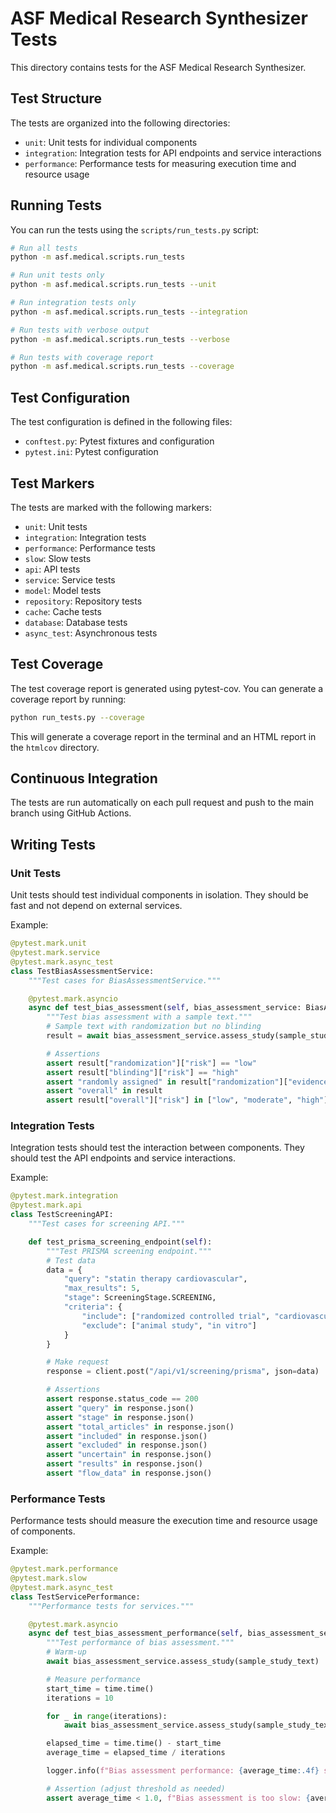 # ASF Medical Research Synthesizer Tests

This directory contains tests for the ASF Medical Research Synthesizer.

## Test Structure

The tests are organized into the following directories:

- `unit`: Unit tests for individual components
- `integration`: Integration tests for API endpoints and service interactions
- `performance`: Performance tests for measuring execution time and resource usage

## Running Tests

You can run the tests using the `scripts/run_tests.py` script:

```bash
# Run all tests
python -m asf.medical.scripts.run_tests

# Run unit tests only
python -m asf.medical.scripts.run_tests --unit

# Run integration tests only
python -m asf.medical.scripts.run_tests --integration

# Run tests with verbose output
python -m asf.medical.scripts.run_tests --verbose

# Run tests with coverage report
python -m asf.medical.scripts.run_tests --coverage
```

## Test Configuration

The test configuration is defined in the following files:

- `conftest.py`: Pytest fixtures and configuration
- `pytest.ini`: Pytest configuration

## Test Markers

The tests are marked with the following markers:

- `unit`: Unit tests
- `integration`: Integration tests
- `performance`: Performance tests
- `slow`: Slow tests
- `api`: API tests
- `service`: Service tests
- `model`: Model tests
- `repository`: Repository tests
- `cache`: Cache tests
- `database`: Database tests
- `async_test`: Asynchronous tests

## Test Coverage

The test coverage report is generated using pytest-cov. You can generate a coverage report by running:

```bash
python run_tests.py --coverage
```

This will generate a coverage report in the terminal and an HTML report in the `htmlcov` directory.

## Continuous Integration

The tests are run automatically on each pull request and push to the main branch using GitHub Actions.

## Writing Tests

### Unit Tests

Unit tests should test individual components in isolation. They should be fast and not depend on external services.

Example:

```python
@pytest.mark.unit
@pytest.mark.service
@pytest.mark.async_test
class TestBiasAssessmentService:
    """Test cases for BiasAssessmentService."""

    @pytest.mark.asyncio
    async def test_bias_assessment(self, bias_assessment_service: BiasAssessmentService, sample_study_text: str):
        """Test bias assessment with a sample text."""
        # Sample text with randomization but no blinding
        result = await bias_assessment_service.assess_study(sample_study_text)

        # Assertions
        assert result["randomization"]["risk"] == "low"
        assert result["blinding"]["risk"] == "high"
        assert "randomly assigned" in result["randomization"]["evidence"]
        assert "overall" in result
        assert result["overall"]["risk"] in ["low", "moderate", "high"]
```

### Integration Tests

Integration tests should test the interaction between components. They should test the API endpoints and service interactions.

Example:

```python
@pytest.mark.integration
@pytest.mark.api
class TestScreeningAPI:
    """Test cases for screening API."""

    def test_prisma_screening_endpoint(self):
        """Test PRISMA screening endpoint."""
        # Test data
        data = {
            "query": "statin therapy cardiovascular",
            "max_results": 5,
            "stage": ScreeningStage.SCREENING,
            "criteria": {
                "include": ["randomized controlled trial", "cardiovascular outcomes"],
                "exclude": ["animal study", "in vitro"]
            }
        }

        # Make request
        response = client.post("/api/v1/screening/prisma", json=data)

        # Assertions
        assert response.status_code == 200
        assert "query" in response.json()
        assert "stage" in response.json()
        assert "total_articles" in response.json()
        assert "included" in response.json()
        assert "excluded" in response.json()
        assert "uncertain" in response.json()
        assert "results" in response.json()
        assert "flow_data" in response.json()
```

### Performance Tests

Performance tests should measure the execution time and resource usage of components.

Example:

```python
@pytest.mark.performance
@pytest.mark.slow
@pytest.mark.async_test
class TestServicePerformance:
    """Performance tests for services."""

    @pytest.mark.asyncio
    async def test_bias_assessment_performance(self, bias_assessment_service: BiasAssessmentService, sample_study_text: str):
        """Test performance of bias assessment."""
        # Warm-up
        await bias_assessment_service.assess_study(sample_study_text)

        # Measure performance
        start_time = time.time()
        iterations = 10

        for _ in range(iterations):
            await bias_assessment_service.assess_study(sample_study_text)

        elapsed_time = time.time() - start_time
        average_time = elapsed_time / iterations

        logger.info(f"Bias assessment performance: {average_time:.4f} seconds per assessment")

        # Assertion (adjust threshold as needed)
        assert average_time < 1.0, f"Bias assessment is too slow: {average_time:.4f} seconds per assessment"
```
